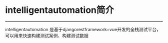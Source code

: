 # intelligentautomation简介

---

intelligentautomation 是基于djangorestframework+vue开发的全栈测试平台，可以用来快速构建测试案例、构建测试数据

## 



